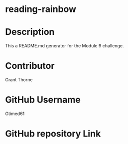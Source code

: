 # reading-rainbow

# Description
  This a README.md generator for the Module 9 challenge.
  
# Contributor
  Grant Thorne
  
# GitHub Username
  Gtimed61
  
# GitHub repository Link
  
